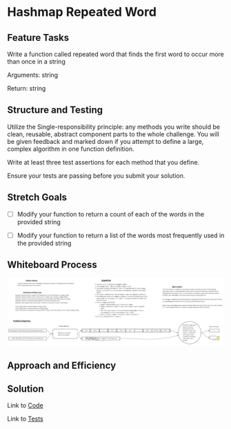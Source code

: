 # Hashmap Repeated Word

## Feature Tasks

Write a function called repeated word that finds the first word to occur more than once in a string

Arguments: string

Return: string

## Structure and Testing

Utilize the Single-responsibility principle: any methods you write should be clean, reusable, abstract component parts
to the whole challenge. You will be given feedback and marked down if you attempt to define a large, complex algorithm
in one function definition.

Write at least three test assertions for each method that you define.

Ensure your tests are passing before you submit your solution.

## Stretch Goals

- [ ] Modify your function to return a count of each of the words in the provided string

- [ ] Modify your function to return a list of the words most frequently used in the provided string

## Whiteboard Process

![Whiteboard Image](hashmap-repeated-word-whiteboard.jpg)

## Approach and Efficiency

## Solution

Link to [Code](../../lib/src/main/java/simpleStringHashTable/SimpleStringHashTable.java)

Link to [Tests](../../lib/src/test/java/simpleStringHashTable/SimpleStringHashTableTests.java)
